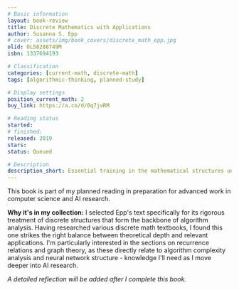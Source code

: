 ```yaml
---
# Basic information
layout: book-review
title: Discrete Mathematics with Applications
author: Susanna S. Epp
# cover: assets/img/book_covers/discrete_math_epp.jpg
olid: OL58288749M
isbn: 1337694193

# Classification
categories: [current-math, discrete-math]
tags: [algorithmic-thinking, planned-study]

# Display settings
position_current_math: 2
buy_link: https://a.co/d/0q7jvRM

# Reading status
started: 
# finished: 
released: 2019
stars: 
status: Queued

# Description
description_short: Essential training in the mathematical structures underlying computer science and algorithmic thinking.
---
```


This book is part of my planned reading in preparation for advanced work in computer science and AI research.

**Why it's in my collection:** I selected Epp's text specifically for its rigorous treatment of discrete structures that form the backbone of algorithm analysis. Having researched various discrete math textbooks, I found this one strikes the right balance between theoretical depth and relevant applications. I'm particularly interested in the sections on recurrence relations and graph theory, as these directly relate to algorithm complexity analysis and neural network structure - knowledge I'll need as I move deeper into AI research.

*A detailed reflection will be added after I complete this book.*